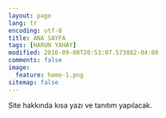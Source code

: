 ```yaml
---
layout: page
lang: tr
encoding: utf-8
title: ANA SAYFA
tags: [HARUN YAHAY]
modified: 2016-09-08T20:53:07.573882-04:00
comments: false
image: 
  feature: home-1.png
sitemap: false
---
```

Site hakkında kısa yazı ve tanıtım yapılacak.
